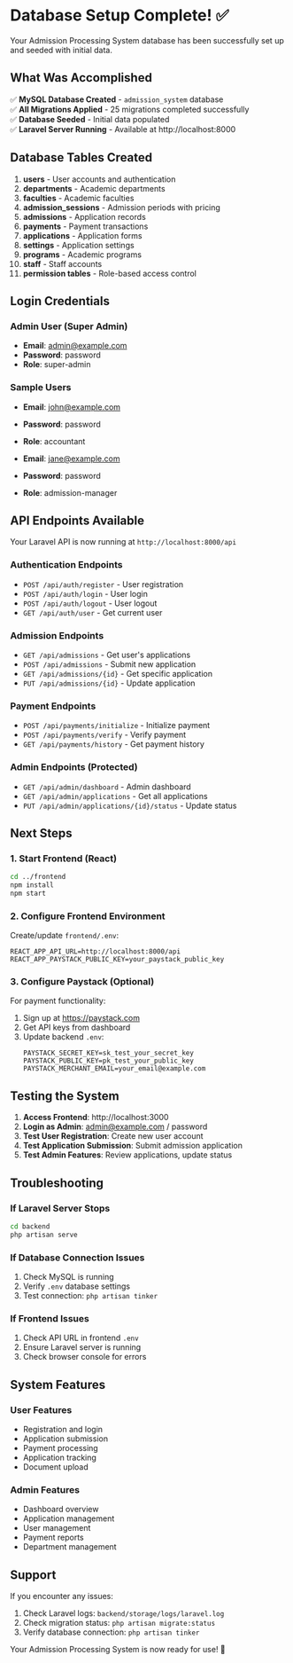 # Database Setup Complete! ✅

Your Admission Processing System database has been successfully set up and seeded with initial data.

## What Was Accomplished

✅ **MySQL Database Created** - `admission_system` database  
✅ **All Migrations Applied** - 25 migrations completed successfully  
✅ **Database Seeded** - Initial data populated  
✅ **Laravel Server Running** - Available at http://localhost:8000  

## Database Tables Created

1. **users** - User accounts and authentication
2. **departments** - Academic departments
3. **faculties** - Academic faculties
4. **admission_sessions** - Admission periods with pricing
5. **admissions** - Application records
6. **payments** - Payment transactions
7. **applications** - Application forms
8. **settings** - Application settings
9. **programs** - Academic programs
10. **staff** - Staff accounts
11. **permission tables** - Role-based access control

## Login Credentials

### Admin User (Super Admin)
- **Email**: admin@example.com
- **Password**: password
- **Role**: super-admin

### Sample Users
- **Email**: john@example.com
- **Password**: password
- **Role**: accountant

- **Email**: jane@example.com
- **Password**: password
- **Role**: admission-manager

## API Endpoints Available

Your Laravel API is now running at `http://localhost:8000/api`

### Authentication Endpoints
- `POST /api/auth/register` - User registration
- `POST /api/auth/login` - User login
- `POST /api/auth/logout` - User logout
- `GET /api/auth/user` - Get current user

### Admission Endpoints
- `GET /api/admissions` - Get user's applications
- `POST /api/admissions` - Submit new application
- `GET /api/admissions/{id}` - Get specific application
- `PUT /api/admissions/{id}` - Update application

### Payment Endpoints
- `POST /api/payments/initialize` - Initialize payment
- `POST /api/payments/verify` - Verify payment
- `GET /api/payments/history` - Get payment history

### Admin Endpoints (Protected)
- `GET /api/admin/dashboard` - Admin dashboard
- `GET /api/admin/applications` - Get all applications
- `PUT /api/admin/applications/{id}/status` - Update status

## Next Steps

### 1. Start Frontend (React)
```bash
cd ../frontend
npm install
npm start
```

### 2. Configure Frontend Environment
Create/update `frontend/.env`:
```env
REACT_APP_API_URL=http://localhost:8000/api
REACT_APP_PAYSTACK_PUBLIC_KEY=your_paystack_public_key
```

### 3. Configure Paystack (Optional)
For payment functionality:
1. Sign up at https://paystack.com
2. Get API keys from dashboard
3. Update backend `.env`:
   ```env
   PAYSTACK_SECRET_KEY=sk_test_your_secret_key
   PAYSTACK_PUBLIC_KEY=pk_test_your_public_key
   PAYSTACK_MERCHANT_EMAIL=your_email@example.com
   ```

## Testing the System

1. **Access Frontend**: http://localhost:3000
2. **Login as Admin**: admin@example.com / password
3. **Test User Registration**: Create new user account
4. **Test Application Submission**: Submit admission application
5. **Test Admin Features**: Review applications, update status

## Troubleshooting

### If Laravel Server Stops
```bash
cd backend
php artisan serve
```

### If Database Connection Issues
1. Check MySQL is running
2. Verify `.env` database settings
3. Test connection: `php artisan tinker`

### If Frontend Issues
1. Check API URL in frontend `.env`
2. Ensure Laravel server is running
3. Check browser console for errors

## System Features

### User Features
- Registration and login
- Application submission
- Payment processing
- Application tracking
- Document upload

### Admin Features
- Dashboard overview
- Application management
- User management
- Payment reports
- Department management

## Support

If you encounter any issues:
1. Check Laravel logs: `backend/storage/logs/laravel.log`
2. Check migration status: `php artisan migrate:status`
3. Verify database connection: `php artisan tinker`

Your Admission Processing System is now ready for use! 🎉 